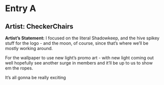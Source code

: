 # Entry A
## Artist: **CheckerChairs**
**Artist’s Statement:**
I focused on the literal Shadowkeep, and the hive spikey stuff for the logo - and the moon, of course, since that’s where we’ll be mostly working around.

For the wallpaper to use new light’s promo art - with new light coming out well hopefully see another surge in members and it’ll be up to us to show em the ropes.

It’s all gonna be really exciting 
